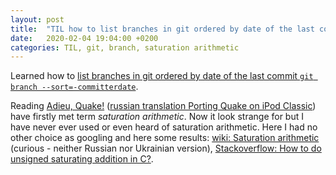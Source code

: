```yaml
---
layout: post
title:  "TIL how to list branches in git ordered by date of the last commit; saturation arithmetic"
date:   2020-02-04 19:04:00 +0200
categories: TIL, git, branch, saturation arithmetic
---
```

Learned how to [list branches in git ordered by date of the last commit `git branch --sort=-committerdate`](https://stackoverflow.com/a/52295958/942513).

Reading [Adieu, Quake!](https://www.fwei.tk/blog/adieu-quake.html) ([russian translation Porting Quake on iPod Classic](https://habr.com/ru/post/486818/)) have firstly met term *saturation arithmetic*. Now it look strange for but I have never ever used or even heard of saturation arithmetic. Here I had no other choice as googling and here some results: [wiki: Saturation arithmetic](https://en.wikipedia.org/wiki/Saturation_arithmetic) (curious - neither Russian nor Ukrainian version), [Stackoverflow: How to do unsigned saturating addition in C?](https://stackoverflow.com/questions/121240/how-to-do-unsigned-saturating-addition-in-c).
